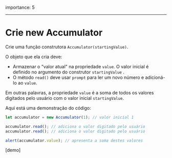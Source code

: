 importance: 5

---

# Crie new Accumulator

Crie uma função construtora `Accumulator(startingValue)`.

O objeto que ela cria deve:

- Armazenar o "valor atual" na propriedade `value`. O valor inicial é definido no argumento do construtor `startingValue` .
- O método `read()` deve usar `prompt` para ler um novo número e adicioná-lo ao `value`.

Em outras palavras, a propriedade `value` é a soma de todos os valores digitados pelo usuário com o valor inicial `startingValue`.

Aqui está uma demonstração do código:

```js
let accumulator = new Accumulator(1); // valor inicial 1

accumulator.read(); // adiciona o valor digitado pelo usuário
accumulator.read(); // adiciona o valor digitado pelo usuário

alert(accumulator.value); // apresenta a soma destes valores
```

[demo]
